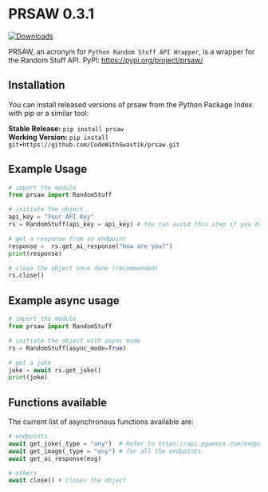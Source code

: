 # PRSAW 0.3.1

[![Downloads](https://static.pepy.tech/personalized-badge/prsaw?period=total&units=international_system&left_color=green&right_color=orange&left_text=Downloads)](https://pepy.tech/project/prsaw)

PRSAW, an acronym for `Python Random Stuff API Wrapper`, is a wrapper for the Random Stuff API.
PyPI: https://pypi.org/project/prsaw/

## Installation

You can install released versions of prsaw from the Python Package Index with pip or a similar tool:

**Stable Release:** `pip install prsaw`<br>
**Working Version:** `pip install git+https://github.com/CodeWithSwastik/prsaw.git`

## Example Usage

```python
# import the module
from prsaw import RandomStuff

# initiate the object
api_key = "Your API Key"
rs = RandomStuff(api_key = api_key) # You can avoid this step if you don't have an api key

# get a response from an endpoint
response =  rs.get_ai_response("How are you?")
print(response)

# close the object once done (recommended)
rs.close()
```

## Example async usage

```python
# import the module
from prsaw import RandomStuff

# initiate the object with async mode
rs = RandomStuff(async_mode=True)

# get a joke
joke = await rs.get_joke()
print(joke)
```

## Functions available

The current list of asynchronous functions available are:

```python
# endpoints
await get_joke(_type = "any")  # Refer to https://api.pgamerx.com/endpoints
await get_image(_type = "any") # for all the endpoints
await get_ai_response(msg)

# others
await close() # closes the object
```
